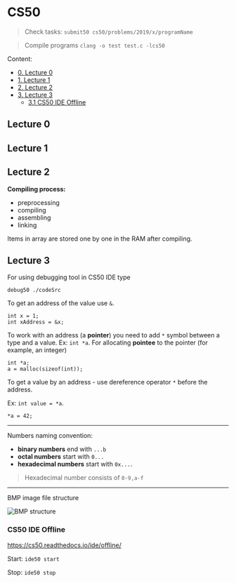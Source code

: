 # CS50

> Check tasks: `submit50 cs50/problems/2019/x/programName`

> Compile programs `clang -o test test.c -lcs50`

Content:

- [0. Lecture 0](#lecture-0)
- [1. Lecture 1](#lecture-1)
- [2. Lecture 2](#lecture-2)
- [3. Lecture 3](#lecture-3)
  - [3.1 CS50 IDE Offline](#cs50-ide-offline)

## Lecture 0

## Lecture 1

## Lecture 2

**Compiling process:**

- preprocessing
- compiling
- assembling
- linking

Items in array are stored one by one in the RAM after compiling.

## Lecture 3

For using debugging tool in CS50 IDE type

```
debug50 ./codeSrc
```

To get an address of the value use `&`.

```
int x = 1;
int xAddress = &x;
```

To work with an address (a **pointer**) you need to add `*` symbol between a type and a value. Ex: `int *a`. For allocating **pointee** to the pointer (for example, an integer)

```
int *a;
a = malloc(sizeof(int));
```

To get a value by an address - use dereference operator `*` before the address.

Ex: `int value = *a`.

```
*a = 42;
```

---

Numbers naming convention:

- **binary numbers** end with `...b`
- **octal numbers** start with `0...`
- **hexadecimal numbers** start with `0x...`.

> Hexadecimal number consists of `0-9,a-f`

---

BMP image file structure

![BMP structure](https://github.com/Temu4/cs50/raw/main/lecture_3/whodunit/bpm-structure.png)

### CS50 IDE Offline

https://cs50.readthedocs.io/ide/offline/

Start: `ide50 start`

Stop: `ide50 stop`
